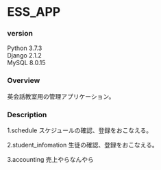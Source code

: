 # ESS_APP
### version
Python 3.7.3<br>
Django 2.1.2<br>
MySQL  8.0.15

### Overview
英会話教室用の管理アプリケーション。<br>

### Description
1.schedule
スケジュールの確認、登録をおこなえる。<br>

2.student_infomation
生徒の確認、登録をおこなえる。<br>

3.accounting
売上やらなんやら<br>
